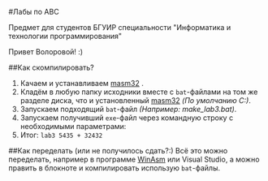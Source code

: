 #Лабы по АВС

Предмет для студентов БГУИР специальности "Информатика и технологии программирования"

Привет Волоровой! :)

##Как скомпилировать?
1. Качаем и устанавливаем [masm32](http://www.masm32.com) .
2. Кладём в любую папку исходники вместе с `bat`-файлами на том же разделе диска, что и установленный [masm32](http://www.masm32.com) *(По умолчанию C:\)*.
3. Запускаем подходящий `bat`-файл *(Например: make_lab3.bat)*.
4. Запускаем получивший `exe`-файл через командную строку с необходимыми параметрами:
5. Итог:
`lab3 5435 + 32432`

##Как переделать (или не получилось сдать?:)
Всё это можно переделать, например в программе [WinAsm](http://www.winasm.net) или Visual Studio, а можно править в блокноте и компилировать использую `bat`-файлы.